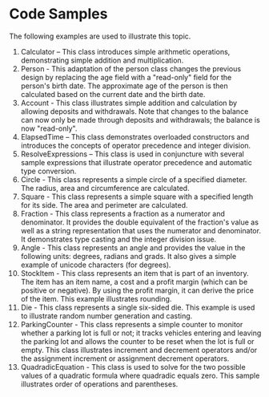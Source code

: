 ---
---
# Code Samples

The following examples are used to illustrate this topic. 

1. Calculator – This class introduces simple arithmetic operations, demonstrating simple addition and multiplication.
2. Person - This adaptation of the person class changes the previous design by replacing the age field with a "read-only" field for the person's birth date. The approximate age of the person is then calculated based on the current date and the birth date. 
3. Account - This class illustrates simple addition and calculation by allowing deposits and withdrawals. Note that changes to the balance can now only be made through deposits and withdrawals; the balance is now "read-only". 
4. ElapsedTime – This class demonstrates overloaded constructors and introduces the concepts of operator precedence and integer division.
5. ResolveExpressions – This class is used in conjuncture with several sample expressions that illustrate operator precedence and automatic type conversion.
6. Circle - This class represents a simple circle of a specified diameter. The radius, area and circumference are calculated. 
7. Square - This class represents a simple square with a specified length for its side. The area and perimeter are calculated. 
8. Fraction - This class represents a fraction as a numerator and denominator. It provides the double equivalent of the fraction's value as well as a string representation that uses the numerator and denominator. It demonstrates type casting and the integer division issue. 
9. Angle - This class represents an angle and provides the value in the following units: degrees, radians and grads. It also gives a simple example of unicode characters (for degrees). 
10. StockItem - This class represents an item that is part of an inventory. The item has an item name, a cost and a profit margin (which can be positive or negative). By using the profit margin, it can derive the price of the item. This example illustrates rounding. 
11. Die - This class represents a single six-sided die. This example is used to illustrate random number generation and casting. 
12. ParkingCounter - This class represents a simple counter to monitor whether a parking lot is full or not; it tracks vehicles entering and leaving the parking lot and allows the counter to be reset when the lot is full or empty. This class illustrates increment and decrement operators and/or the assignment increment or assignment decrement operators. 
13. QuadradicEquation - This class is used to solve for the two possible values of a quadratic formula where quadradic equals zero. This sample illustrates order of operations and parentheses.
